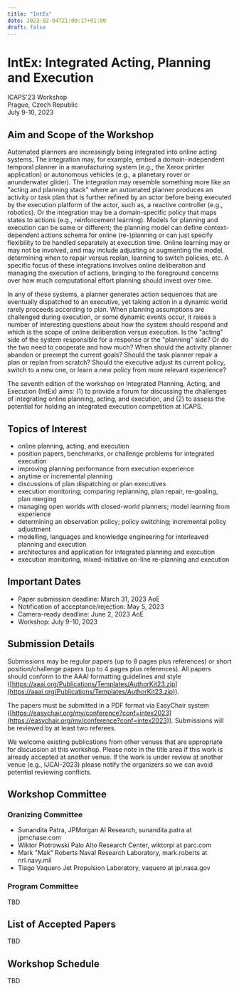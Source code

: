 ```yaml
---
title: "IntEx"
date: 2023-02-04T21:00:17+01:00
draft: false
---
```


# IntEx: Integrated Acting, Planning and Execution

ICAPS'23 Workshop \
Prague, Czech Republic \
July 9-10, 2023

## Aim and Scope of the Workshop

Automated planners are increasingly being integrated into online acting systems. The integration may, for example, embed a domain-independent temporal planner in a manufacturing system  (e.g., the Xerox printer application) or autonomous vehicles  (e.g., a planetary rover or anunderwater glider). The integration may resemble something more like an "acting and planning stack" where an automated planner produces an activity or  task plan that is further refined by an actor before being executed  by the execution platform of the actor, such as, a reactive  controller (e.g., robotics). Or the integration may be a  domain-specific policy that maps states to actions  (e.g., reinforcement learning). Models for planning and execution can be same or different; the planning model can define 
context-dependent actions schema for online (re-)planning  or can just specify flexibility to be handled separately at  execution time. Online learning may or may not be involved,  and may include adjusting or augmenting the model, determining  when to repair versus replan, learning to switch policies, etc.  A specific focus of these integrations involves online deliberation and managing the execution of actions, bringing to the foreground  concerns over how much computational effort planning should invest over time.

In any of these systems, a planner generates action sequences that  are eventually dispatched to an executive, yet taking action in a  dynamic world rarely proceeds according to plan. When planning  assumptions are challenged during execution, or some dynamic  events occur, it raises a number of interesting questions about how  the system should respond and which is the scope of online  deliberation versus execution. Is the "acting" side of the  system responsible for a response or the "planning" side? Or do the  two need to cooperate and how much? When should the activity planner  abandon or preempt the current goals? Should the task planner repair a plan or replan from scratch? Should the executive adjust its  current policy, switch to a new one, or learn a new policy from more relevant experience?

The seventh edition of the workshop on  Integrated Planning, Acting, and Execution (IntEx) aims: (1) to provide a forum for discussing the challenges of integrating online planning, acting, and execution, and (2) to assess the potential for holding an integrated execution competition at ICAPS.

## Topics of Interest

* online planning, acting, and execution
* position papers, benchmarks, or challenge problems for integrated execution
* improving planning performance from execution experience
* anytime or incremental planning
* discussions of plan dispatching or plan executives
* execution monitoring; comparing replanning, plan repair, re-goaling, plan merging
* managing open worlds with closed-world planners; model learning from experience
* determining an observation policy; policy switching; incremental policy adjustment
* modelling, languages and knowledge engineering for interleaved planning and execution
* architectures and application for integrated planning and execution
* execution monitoring, mixed-initiative on-line re-planning and execution

## Important Dates

* Paper submission deadline: March 31, 2023 AoE
* Notification of acceptance/rejection: May 5, 2023
* Camera-ready deadline: June 2, 2023 AoE
* Workshop: July 9-10, 2023

## Submission Details

Submissions may be regular papers (up to 8 pages plus references)  or short position/challenge papers (up to 4 pages plus references). All papers should conform to the AAAI formatting guidelines and  style ([https://aaai.org/Publications/Templates/AuthorKit23.zip](https://aaai.org/Publications/Templates/AuthorKit23.zip)).

The papers must be submitted in a PDF format via EasyChair system ([https://easychair.org/my/conference?conf=intex2023](https://easychair.org/my/conference?conf=intex2023)). Submissions will be reviewed by at least two referees.

We welcome existing publications from other venues that are appropriate for discussion at this workshop.  Please note in the title area if this work is already accepted at  another venue. If the work is under review at another venue  (e.g., IJCAI-2023) please notify the organizers so we can avoid  potential reviewing conflicts.


## Workshop Committee

### Oranizing Committee

* Sunandita Patra, JPMorgan AI Research, sunandita.patra at jpmchase.com
* Wiktor Piotrowski Palo Alto Research Center, wiktorpi at parc.com
* Mark "Mak" Roberts Naval Research Laboratory, mark.roberts at nrl.navy.mil
* Tiago Vaquero Jet Propulsion Laboratory, vaquero at jpl.nasa.gov

### Program Committee

TBD

## List of Accepted Papers

TBD

## Workshop Schedule

TBD


